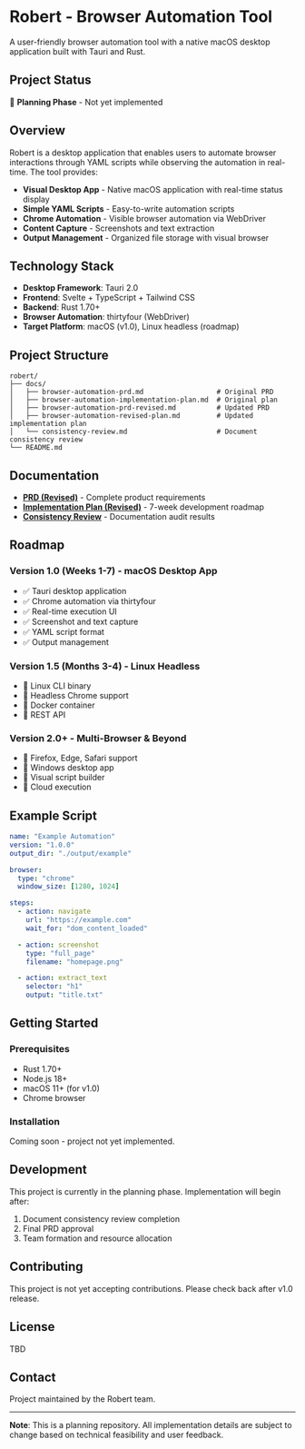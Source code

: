 # Robert - Browser Automation Tool

A user-friendly browser automation tool with a native macOS desktop application built with Tauri and Rust.

## Project Status

🚧 **Planning Phase** - Not yet implemented

## Overview

Robert is a desktop application that enables users to automate browser interactions through YAML scripts while observing the automation in real-time. The tool provides:

- **Visual Desktop App** - Native macOS application with real-time status display
- **Simple YAML Scripts** - Easy-to-write automation scripts
- **Chrome Automation** - Visible browser automation via WebDriver
- **Content Capture** - Screenshots and text extraction
- **Output Management** - Organized file storage with visual browser

## Technology Stack

- **Desktop Framework**: Tauri 2.0
- **Frontend**: Svelte + TypeScript + Tailwind CSS
- **Backend**: Rust 1.70+
- **Browser Automation**: thirtyfour (WebDriver)
- **Target Platform**: macOS (v1.0), Linux headless (roadmap)

## Project Structure

```
robert/
├── docs/
│   ├── browser-automation-prd.md                  # Original PRD
│   ├── browser-automation-implementation-plan.md  # Original plan
│   ├── browser-automation-prd-revised.md          # Updated PRD
│   ├── browser-automation-revised-plan.md         # Updated implementation plan
│   └── consistency-review.md                      # Document consistency review
└── README.md
```

## Documentation

- **[PRD (Revised)](browser-automation-prd-revised.md)** - Complete product requirements
- **[Implementation Plan (Revised)](browser-automation-revised-plan.md)** - 7-week development roadmap
- **[Consistency Review](consistency-review.md)** - Documentation audit results

## Roadmap

### Version 1.0 (Weeks 1-7) - macOS Desktop App
- ✅ Tauri desktop application
- ✅ Chrome automation via thirtyfour
- ✅ Real-time execution UI
- ✅ Screenshot and text capture
- ✅ YAML script format
- ✅ Output management

### Version 1.5 (Months 3-4) - Linux Headless
- 🔄 Linux CLI binary
- 🔄 Headless Chrome support
- 🔄 Docker container
- 🔄 REST API

### Version 2.0+ - Multi-Browser & Beyond
- 🔄 Firefox, Edge, Safari support
- 🔄 Windows desktop app
- 🔄 Visual script builder
- 🔄 Cloud execution

## Example Script

```yaml
name: "Example Automation"
version: "1.0.0"
output_dir: "./output/example"

browser:
  type: "chrome"
  window_size: [1280, 1024]

steps:
  - action: navigate
    url: "https://example.com"
    wait_for: "dom_content_loaded"

  - action: screenshot
    type: "full_page"
    filename: "homepage.png"

  - action: extract_text
    selector: "h1"
    output: "title.txt"
```

## Getting Started

### Prerequisites

- Rust 1.70+
- Node.js 18+
- macOS 11+ (for v1.0)
- Chrome browser

### Installation

Coming soon - project not yet implemented.

## Development

This project is currently in the planning phase. Implementation will begin after:

1. Document consistency review completion
2. Final PRD approval
3. Team formation and resource allocation

## Contributing

This project is not yet accepting contributions. Please check back after v1.0 release.

## License

TBD

## Contact

Project maintained by the Robert team.

---

**Note**: This is a planning repository. All implementation details are subject to change based on technical feasibility and user feedback.
